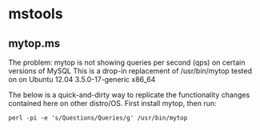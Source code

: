 mstools
=======

mytop.ms
--------
The problem: mytop is not showing queries per second (qps) on certain versions of MySQL
This is a drop-in replacement of /usr/bin/mytop tested on on Ubuntu 12.04 3.5.0-17-generic x86_64

The below is a quick-and-dirty way to replicate the functionality changes contained here on other distro/OS.
First install mytop, then run:

    perl -pi -e 's/Questions/Queries/g' /usr/bin/mytop

